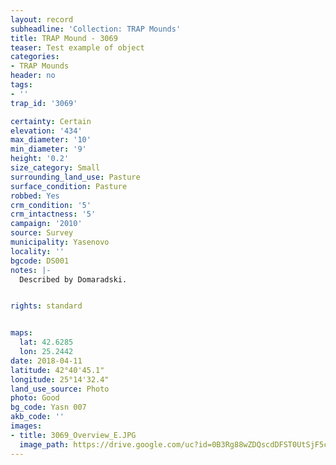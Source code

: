 ```yaml
---
layout: record
subheadline: 'Collection: TRAP Mounds'
title: TRAP Mound - 3069
teaser: Test example of object
categories:
- TRAP Mounds
header: no
tags:
- ''
trap_id: '3069'

certainty: Certain
elevation: '434'
max_diameter: '10'
min_diameter: '9'
height: '0.2'
size_category: Small
surrounding_land_use: Pasture
surface_condition: Pasture
robbed: Yes
crm_condition: '5'
crm_intactness: '5'
campaign: '2010'
source: Survey
municipality: Yasenovo
locality: ''
bgcode: DS001
notes: |-
  Described by Domaradski.


rights: standard


maps:
  lat: 42.6285
  lon: 25.2442
date: 2018-04-11
latitude: 42°40'45.1"
longitude: 25°14'32.4"
land_use_source: Photo
photo: Good
bg_code: Yasn 007
akb_code: ''
images:
- title: 3069_Overview_E.JPG
  image_path: https://drive.google.com/uc?id=0B3Rg88wZDQscdDFST0UtSjF5cG8
---
```

